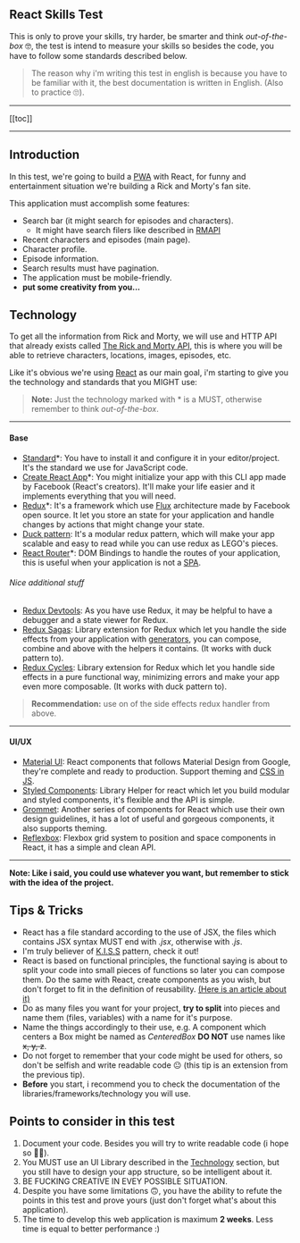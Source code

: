 React Skills Test 
------

This is only to prove your skills, try harder, be smarter and think _out-of-the-box_ 🤓, the test is intend to measure your skills so besides the code, you have to follow some standards described below.

> The reason why i'm writing this test in english is because you have to be familiar with it, the best documentation is written in English. (Also to practice 🙄).

----

[[toc]]

----

## Introduction

In this test, we're going to build a [PWA](https://developers.google.com/web/progressive-web-apps/) with React, for funny and entertainment situation we're building a Rick and Morty's fan site.

This application must accomplish some features:

- Search bar (it might search for episodes and characters).
  - It might have search filers like described in [RMAPI](https://rickandmortyapi.com/documentation/#filter-characters)
- Recent characters and episodes (main page).
- Character profile.
- Episode information.
- Search results must have pagination.
- The application must be mobile-friendly.
- **put some creativity from you...**


## Technology

To get all the information from Rick and Morty, we will use and HTTP API that already exists called [The Rick and Morty API](https://rickandmortyapi.com/), this is where you will be able to retrieve characters, locations, images, episodes, etc.

Like it's obvious we're using [React](https://reactjs.org/) as our main goal, i'm starting to give you the technology and standards that you MIGHT use:

> **Note:** Just the technology marked with * is a MUST, otherwise remember to think _out-of-the-box_.

----

#### Base
- [Standard](https://standardjs.com/)*: You have to install it and configure it in your editor/project. It's the standard we use for JavaScript code.
- [Create React App](https://facebook.github.io/create-react-app/)*: You might  initialize your app with this CLI app made by Facebook (React's creators). It'll make your life easier and it implements everything that you will need.
- [Redux](https://redux.js.org/)*: It's a framework which use [Flux](https://facebook.github.io/flux/) architecture made by Facebook open source. It let you store an state for your application and handle changes by actions that might change your state.
- [Duck pattern](https://github.com/erikras/ducks-modular-redux): It's a modular redux pattern, which will make your app scalable and easy to read while you can use redux as LEGO's pieces.
- [React Router](https://reacttraining.com/react-router/web/guides/quick-start)*: DOM Bindings to handle the routes of your application, this is useful when your application is not a [SPA](https://en.wikipedia.org/wiki/Single-page_application).

###### Nice additional stuff
- [Redux Devtools](https://github.com/zalmoxisus/redux-devtools-extension): As you have use Redux, it may be helpful to have a debugger and a state viewer for Redux.
- [Redux Sagas](https://github.com/redux-saga/redux-saga): Library extension for Redux which let you handle the side effects from your application with [generators](https://developer.mozilla.org/es/docs/Web/JavaScript/Referencia/Sentencias/function*), you can compose, combine and above with the helpers it contains. (It works with duck pattern to).
- [Redux Cycles](https://github.com/cyclejs-community/redux-cycles): Library extension for Redux which let you handle side effects in a pure functional way, minimizing errors and make your app even more composable. (It works with duck pattern to).

> **Recommendation:** use on of the side effects redux handler from above.

----

#### UI/UX

- [Material UI](https://material-ui.com/):  React components that follows Material Design from Google, they're complete and ready to production. Support theming and [CSS in JS](https://cssinjs.org/?v=v10.0.0-alpha.12).
- [Styled Components](https://www.styled-components.com/): Library Helper for react which let you build modular and styled components, it's flexible and the API is simple.
- [Grommet](https://v2.grommet.io/): Another series of components for React which use their own design guidelines, it has a lot of useful and gorgeous components, it also supports theming.
- [Reflexbox](http://jxnblk.com/reflexbox/): Flexbox grid system to position and space components in React, it has a simple and clean API.

----

**Note: Like i said, you could use whatever you want, but remember to stick with the idea of the project.**


## Tips & Tricks

- React has a file standard according to the use of JSX, the files which contains JSX syntax MUST end with _.jsx_, otherwise with _.js_.
- I'm truly believer of [K.I.S.S](https://es.wikipedia.org/wiki/Principio_KISS) pattern, check it out!
- React is based on functional principles, the functional saying is about to split your code into small pieces of functions so later you can compose them. Do the same with React, create components as you wish, but don't forget to fit in the definition of reusability. [(Here is an article about it)](https://hackernoon.com/the-three-types-of-reusable-react-components-37a6bf7c2d69)
- Do as many files you want for your project, **try to split** into pieces and name them (files, variables) with a name for it's purpose.
- Name the things accordingly to their use, e.g. A component which centers a Box might be named as _CenteredBox_ **DO NOT** use names like ~~x, y, z~~.
- Do not forget to remember that your code might be used for others, so don't be selfish and write readable code 😐 (this tip is an extension from the previous tip).
- **Before** you start, i recommend you to check the documentation of the libraries/frameworks/technology you will use.

## Points to consider in this test

1. Document your code. Besides you will try to write readable code (i hope so 🙌🏻).
2. You MUST use an UI Library described in the [Technology](#technology) section, but you still have to design your app structure, so be intelligent about it.
3. BE FUCKING CREATIVE IN EVEY POSSIBLE SITUATION.
4. Despite you have some limitations 🙃, you have the ability to refute the points in this test and prove yours (just don't forget what's about this application).
5. The time to develop this web application is maximum **2 weeks**. Less time is equal to better performance :)